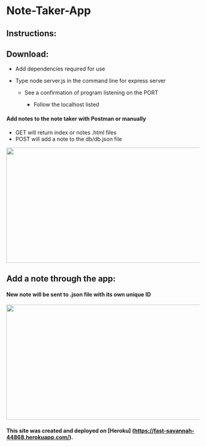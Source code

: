 # Note-Taker-App

## Instructions:

## Download:
- Add dependencies required for use

- Type node server.js in the command line for express server
    - See a confirmation of program listening on the PORT

      - Follow the localhost listed

#### Add notes to the note taker with Postman or manually
- GET will return index or notes .html files
- POST will add a note to the db/db.json file

<img src="https://user-images.githubusercontent.com/38336934/73129861-34bccc80-3faa-11ea-8a2e-dd49ae41d5f3.png" width="540" height="300">

## Add a note through the app:
#### New note will be sent to .json file with its own unique ID

<img src="https://user-images.githubusercontent.com/38336934/73193085-435cce00-40e7-11ea-8dc9-33eef2aae712.png" width="540" height="300">


#### This site was created and deployed on [Heroku] (https://fast-savannah-44868.herokuapp.com/).